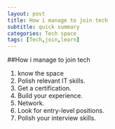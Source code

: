 ```yaml
---
layout: post
title: How i manage to join tech
subtitle: quick summary
categories: Tech space
tags: [Tech,join,learn]
---
```


##How i manage to join tech

1. know the space
2. Polish relevant IT skills.
3. Get a certification.
4. Build your experience.
5. Network.
6. Look for entry-level positions.
7. Polish your interview skills.
